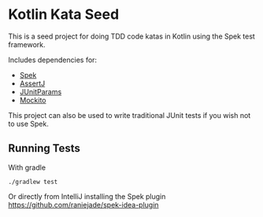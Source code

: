 Kotlin Kata Seed
================

This is a seed project for doing TDD code katas in Kotlin using the Spek test framework.

Includes dependencies for:
- [Spek](https://spekframework.org/)
- [AssertJ](http://joel-costigliola.github.io/assertj/)
- [JUnitParams](https://github.com/Pragmatists/JUnitParams)
- [Mockito](https://site.mockito.org/)

This project can also be used to write traditional JUnit tests if you wish not to use Spek.

## Running Tests

With gradle

```./gradlew test```

Or directly from IntelliJ installing the Spek plugin
https://github.com/raniejade/spek-idea-plugin
